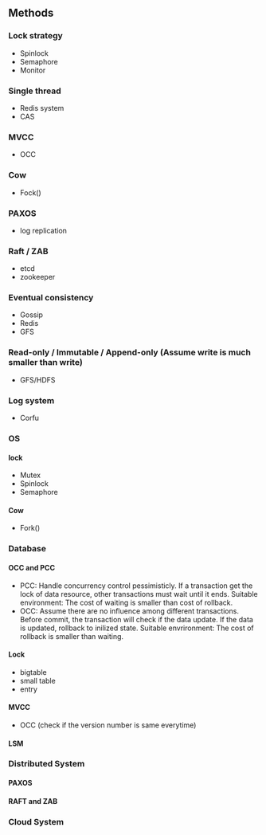 ## Methods 
### Lock strategy
- Spinlock
- Semaphore
- Monitor
### Single thread
- Redis system 
- CAS
### MVCC
- OCC
### Cow
- Fock()
### PAXOS
- log replication 
### Raft / ZAB
- etcd 
- zookeeper
### Eventual consistency
- Gossip
- Redis
- GFS
### Read-only / Immutable / Append-only (Assume write is much smaller than write)
- GFS/HDFS
### Log system
- Corfu


### OS
#### lock
- Mutex
- Spinlock
- Semaphore

#### Cow
- Fork()

### Database
#### OCC and PCC
- PCC: Handle concurrency control pessimisticly. If a transaction get the lock of data resource, other transactions must wait until it ends.
Suitable environment: The cost of waiting is smaller than cost of rollback.
- OCC: Assume there are no influence among different transactions. Before commit, the transaction will check if the data update. If the data is updated, rollback to inilized state.
Suitable envrironment: The cost of rollback is smaller than waiting. 

#### Lock
- bigtable
- small table
- entry  

#### MVCC
- OCC (check if the version number is same everytime)

#### LSM


### Distributed System 
#### PAXOS 

#### RAFT and ZAB


### Cloud System






